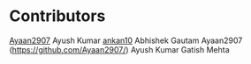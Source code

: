 # Contributors
[Ayaan2907](https://github.com/Ayaan2907/)
Ayush Kumar
[ankan10](https://github.com/ankan10/)
Abhishek Gautam
Ayaan2907 (https://github.com/Ayaan2907/)
Ayush Kumar
Gatish Mehta
